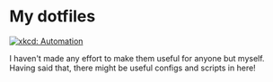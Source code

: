 # My dotfiles

[![xkcd: Automation](http://imgs.xkcd.com/comics/automation.png)](http://xkcd.com/1319/)

I haven't made any effort to make them useful for anyone but myself. Having said that, there might be useful configs and scripts in here!
